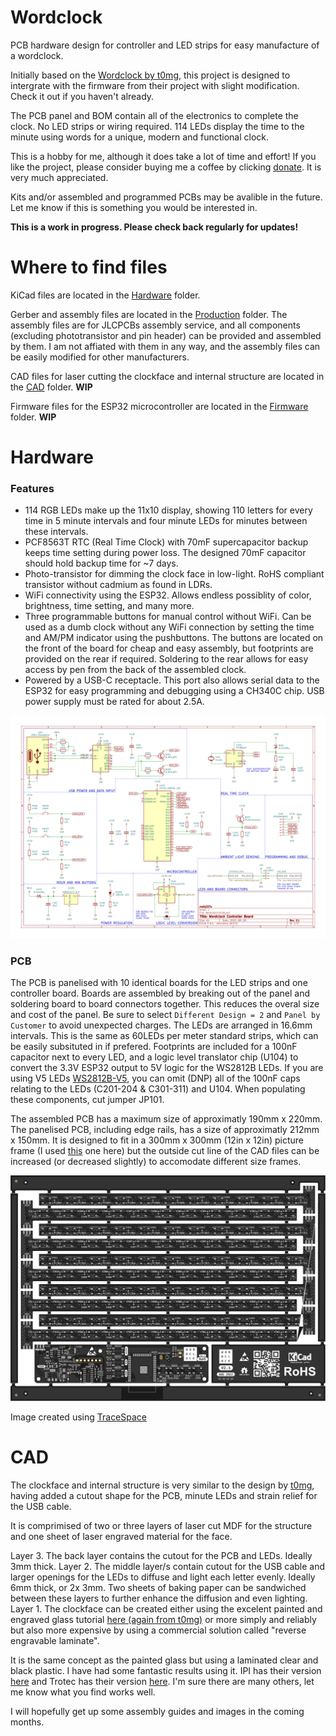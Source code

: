 # Wordclock
PCB hardware design for controller and LED strips for easy manufacture of a wordclock.

Initially based on the [Wordclock by t0mg](https://github.com/t0mg/wordclock), this project is designed to intergrate with the firmware from their project with slight modification. Check it out if you haven't already. 

The PCB panel and BOM contain all of the electronics to complete the clock. No LED strips or wiring required. 114 LEDs display the time to the minute using words for a unique, modern and functional clock.

This is a hobby for me, although it does take a lot of time and effort! If you like the project, please consider buying me a coffee by clicking [donate](https://www.paypal.com/donate/?hosted_button_id=GT76NKYH2WRKS). It is very much appreciated.

Kits and/or assembled and programmed PCBs may be avalible in the future. Let me know if this is something you would be interested in.

**This is a work in progress. Please check back regularly for updates!**

# Where to find files
KiCad files are located in the [Hardware](https://github.com/matty337s/Wordclock/tree/main/Hardware)  folder.

Gerber and assembly files are located in the [Production](https://github.com/matty337s/Wordclock/tree/main/Hardware)  folder. The assembly files are for JLCPCBs assembly service, and all components (excluding phototransistor and pin header) can be provided and assembled by them. I am not affiated with them in any way, and the assembly files can be easily modified for other manufacturers.

CAD files for laser cutting the clockface and internal structure are located in the [CAD](https://github.com/matty337s/Wordclock/tree/main/CAD)  folder. **WIP**

Firmware files for the ESP32 microcontroller are located in the [Firmware](https://github.com/matty337s/Wordclock/tree/main/Firmware)  folder. **WIP**

# Hardware
### Features
* 114 RGB LEDs make up the 11x10 display, showing 110 letters for every time in 5 minute intervals and four minute LEDs for minutes between these intervals.
* PCF8563T RTC (Real Time Clock) with 70mF supercapacitor backup keeps time setting during power loss. The designed 70mF capacitor should hold backup time for ~7 days.
* Photo-transistor for dimming the clock face in low-light. RoHS compliant transistor without cadmium as found in LDRs.
* WiFi connectivity using the ESP32. Allows endless possiblity of color, brightness, time setting, and many more. 
* Three programmable buttons for manual control without WiFi. Can be used as a dumb clock without any WiFi connection by setting the time and AM/PM indicator using the pushbuttons. The buttons are located on the front of the board for cheap and easy assembly, but footprints are provided on the rear if required. Soldering to the rear allows for easy access by pen from the back of the assembled clock.
* Powered by a USB-C receptacle. This port also allows serial data to the ESP32 for easy programming and debugging using a CH340C chip. USB power supply must be rated for about 2.5A.

![Schematic](https://github.com/matty337s/Wordclock/blob/main/Docs/Schematic-1.png "Schematic")

### PCB
The PCB is panelised with 10 identical boards for the LED strips and one controller board. Boards are assembled by breaking out of the panel and soldering board to board connectors together. This reduces the overal size and cost of the panel. Be sure to select `Different Design = 2` and `Panel by Customer` to avoid unexpected charges.
The LEDs are arranged in 16.6mm intervals. This is the same as 60LEDs per meter standard strips, which can be easily subsituted in if prefered. 
Footprints are included for a 100nF capacitor next to every LED, and a logic level translator chip (U104) to convert the 3.3V ESP32 output to 5V logic for the WS2812B LEDs. If you are using V5 LEDs [WS2812B-V5](http://www.world-semi.com/DownLoadFile/141), you can omit (DNP) all of the 100nF caps relating to the LEDs (C201-204 & C301-311) and U104. When populating these components, cut jumper JP101.

The assembled PCB has a maximum size of approximatly 190mm x 220mm. The panelised PCB, including edge rails, has a size of approximatly 212mm x 150mm. It is designed to fit in a 300mm x 300mm (12in x 12in) picture frame (I used [this](https://www.kmart.co.nz/product/photo-frame-12in-x-12in-black-42613893/) one here) but the outside cut line of the CAD files can be increased (or decreased slightly) to accomodate different size frames.

![Panelised PCB](https://github.com/matty337s/Wordclock/blob/main/Docs/Images/top.svg "Panelised PCB")

Image created using [TraceSpace](https://tracespace.io)

# CAD
The clockface and internal structure is very similar to the design by [t0mg](https://github.com/t0mg/wordclock), having added a cutout shape for the PCB, minute LEDs
and strain relief for the USB cable. 

It is comprimised of two or three layers of laser cut MDF for the structure and one sheet of laser engraved material for the face.

Layer 3.  The back layer contains the cutout for the PCB and LEDs. Ideally 3mm thick.
Layer 2.  The middle layer/s contain cutout for the USB cable and larger openings for the LEDs to diffuse and light each letter evenly. Ideally 6mm thick, or 2x 3mm. Two sheets of baking paper can be sandwiched between these layers to further enhance the diffusion and even lighting.
Layer 1.  The clockface can be created either using the excelent painted and engraved glass tutorial [here (again from t0mg)](https://github.com/t0mg/wordclock/blob/main/hardware/faceplate/README.md) or more simply and reliably but also more expensive by using a commercial solution called "reverse engravable laminate". 

It is the same concept as the painted glass but using a laminated clear and black plastic. I have had some fantastic results using it. IPI has their version [here](https://www.inoplas.com/laserables-reverse) and Trotec has their version [here](https://www.trotec-materials.com/laser-materials/plastic/trolase-reverse.html). I'm sure there are many others, let me know what you find works well.

I will hopefully get up some assembly guides and images in the coming months.

